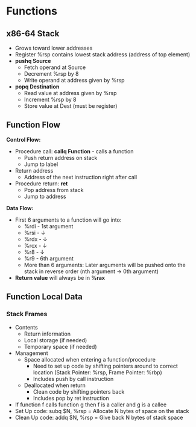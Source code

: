 # Functions

## x86-64 Stack

* Grows toward lower addresses
* Register %rsp contains lowest stack address (address of top element)
* **pushq Source**
  * Fetch operand at Source
  * Decrement %rsp by 8
  * Write operand at address given by %rsp
* **popq Destination**
  * Read value at address given by %rsp
  * Increment %rsp by 8
  * Store value at Dest (must be register)

## Function Flow

**Control Flow:**

* Procedure call: **callq Function** - calls a function
  * Push return address on stack
  * Jump to label
* Return address
  * Address of the next instruction right after call
* Procedure return: **ret**
  * Pop address from stack
  * Jump to address

**Data Flow:** 

* First 6 arguments to a function will go into:
  * %rdi - 1st argument
  * %rsi - &#8595;
  * %rdx - &#8595;
  * %rcx - &#8595;
  * %r8 - &#8595;
  * %r9 - 6th argument
  * More than 6 arguments: Later arguments will be pushed onto the stack in reverse order (nth argument &#8594; 0th argument)
* **Return value** will always be in **%rax**

## Function Local Data

### Stack Frames

* Contents
  * Return information
  * Local storage (if needed)
  * Temporary space (if needed)
* Management
  * Space allocated when entering a function/procedure
    * Need to set up code by shifting pointers around to correct location (Stack Pointer: %rsp, Frame Pointer: %rbp)
    * Includes push by call instruction
  * Deallocated  when return
    * Clean code by shifting pointers back
    * Includes pop by ret instruction
* If function f calls function g then f is a caller and g is a callee
* Set Up code: subq $N, %rsp = Allocate N bytes of space on the stack
* Clean Up code:  addq $N, %rsp =  Give back N bytes of stack space

